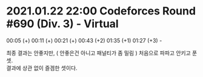 # 2021.01.22 22:00 Codeforces Round #690 (Div. 3) - Virtual

00:05 (+) 00:11 (+) 00:21 (+) 00:43 (+2) 01:35 (+1) 01:27 (+3) -

최종 결과는 안좋지만, ( 안좋은건 아니고 패널티가 좀 밀림 ) 처음으로 파파고 안키고 푼 셋.  
결과에 상관 없이 즐겜한 셋이다.